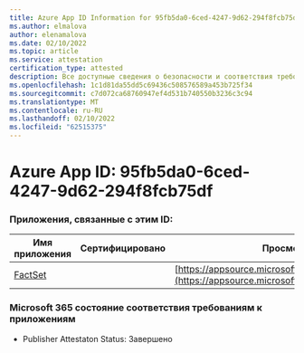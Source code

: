 ```yaml
---
title: Azure App ID Information for 95fb5da0-6ced-4247-9d62-294f8fcb75df
ms.author: elmalova
author: elenamalova
ms.date: 02/10/2022
ms.topic: article
ms.service: attestation
certification_type: attested
description: Все доступные сведения о безопасности и соответствия требованиям для 95fb5da0-6ced-4247-9d62-294f8fcb75df.
ms.openlocfilehash: 1c1d81da55dd5c69436c508576589a453b725f34
ms.sourcegitcommit: c7d072ca68760947ef4d531b740550b3236c3c94
ms.translationtype: MT
ms.contentlocale: ru-RU
ms.lasthandoff: 02/10/2022
ms.locfileid: "62515375"
---
```

# <a name="azure-app-id-95fb5da0-6ced-4247-9d62-294f8fcb75df"></a>Azure App ID: 95fb5da0-6ced-4247-9d62-294f8fcb75df


### <a name="apps-associated-with-this-id"></a>Приложения, связанные с этим ID:
| **Имя приложения** | **Сертифицировано** | **Просмотр в AppSource** |
|--------------|---------------|-----------------------|
| [FactSet](https://docs.microsoft.com/microsoft-365-app-certification/forward/WA200002146) |  | [https://appsource.microsoft.com/product/office/WA200002146](https://appsource.microsoft.com/product/office/WA200002146) |

### <a name="microsoft-365-app-compliance-status"></a>Microsoft 365 состояние соответствия требованиям к приложениям
- Publisher Attestaton Status: Завершено
